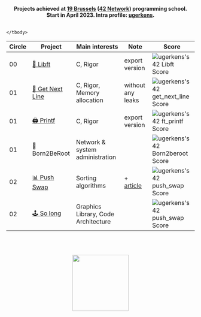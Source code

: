 <p align="center">
	<b>
	Projects achieved at <a href="https://campus19.be/">19 Brussels</a> (<a href="https://www.42network.org/">42 Network</a>) programming school.
	<br>
	Start in April 2023. Intra profile: <a href="https://profile.intra.42.fr/users/ugerkens">ugerkens</a>.
	<br><br>
	</b>
</p>
<table align="center">
	<thead>
		<tr>
			<th>Circle</th>
			<th>Project</th>
			<th>Main interests</th>
			<th>Note</th>
			<th>Score</th>
		</tr>
	</thead>
	<tbody>
		<tr>
			<td>00</td>
			<td><a href="https://github.com/ulyssegerkens/libft">🧰 Libft</a></td>
			<td>C, Rigor</td>
			<td>export version</td>
			<td>
				<picture>
					<img src="https://github.com/ulyssegerkens/42-Cursus/assets/99326326/70ee5416-6694-4b0c-833b-bb410255057a" alt="ugerkens's 42 Libft Score" />
				</picture>
			</td>
		</tr>
		<tr>
			<td>01</td>
			<td><a href="https://github.com/ulyssegerkens/get_next_line">📃 Get Next Line</a></td>
			<td>C, Rigor, Memory allocation</td>
			<td>without any leaks</td>
			<td>
				<picture><img src="https://github.com/ulyssegerkens/42-Cursus/assets/99326326/70ee5416-6694-4b0c-833b-bb410255057a" alt="ugerkens's 42 get_next_line Score" /></picture>
			</td>
		</tr>
		<tr>
			<td>01</td>
			<td><a href="https://github.com/ulyssegerkens/printf">🖨️ Printf</a></td>
			<td>C, Rigor</td>
			<td>export version</td>
			<td>
				<picture><img src="https://github.com/ulyssegerkens/42-Cursus/assets/99326326/2f5ffb87-cc99-4ab2-910e-3b3ac5917541" alt="ugerkens's 42 ft_printf Score" /></picture>
			</td>
		</tr>
		<tr>
			<td>01</td>
			<td>💾 Born2BeRoot</td>
			<td>Network & system administration</td>
			<td></td>
			<td>
				<picture><img src="https://github.com/ulyssegerkens/42-Cursus/assets/99326326/70ee5416-6694-4b0c-833b-bb410255057a" alt="ugerkens's 42 Born2beroot Score"/></picture>
			</td>
		</tr>
		<tr>
			<td>02</td>
			<td><a href="https://github.com/ulyssegerkens/push_swap">📊 Push Swap</a></td>
			<td>Sorting algorithms</td>
			<td>+ <a href="https://medium.com/@ulysse.gerkens/push-swap-in-less-than-4200-operations-c292f034f6c0">article</a></td>
			<td>
				<picture><img src="https://github.com/ulyssegerkens/42-Cursus/assets/99326326/70ee5416-6694-4b0c-833b-bb410255057a" alt="ugerkens's 42 push_swap Score"/></picture>
			</td>
		</tr>
		<tr>
			<td>02</td>
			<td><a href="https://github.com/ulyssegerkens/so_long">🕹️ So long</a></td>
			<td>Graphics Library, Code Architecture</td>
			<td></td>
			<td>
				<picture><img src="https://github.com/ulyssegerkens/42-Cursus/assets/99326326/70ee5416-6694-4b0c-833b-bb410255057a" alt="ugerkens's 42 push_swap Score"/></picture>
			</td>
		</tr>
		
	</tbody>
</table>
<br>
<br>
<p align="center">
	<a href="https://campus19.be/">
	<img  width="150" src="https://github.com/ulyssegerkens/42-Cursus/assets/99326326/2eb721b3-5b33-4703-9922-684aadbbdc76">
	</a>
</p>
<br>
